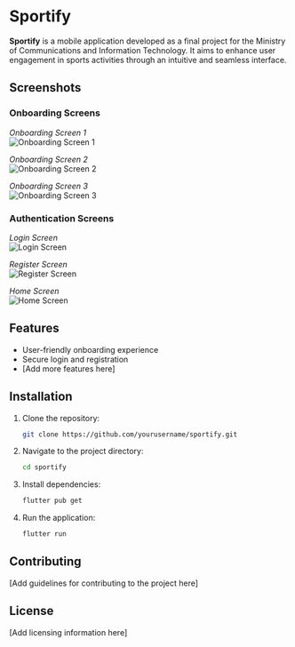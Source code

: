 
# Sportify

**Sportify** is a mobile application developed as a final project for the Ministry of Communications and Information Technology. It aims to enhance user engagement in sports activities through an intuitive and seamless interface.

## Screenshots

### Onboarding Screens
*Onboarding Screen 1*  
![Onboarding Screen 1](assets/images/onboarding1_screen.png)  

*Onboarding Screen 2*  
![Onboarding Screen 2](assets/images/onboarding2_screen.png)  

*Onboarding Screen 3*  
![Onboarding Screen 3](assets/images/onboarding3_screen.png)  

### Authentication Screens
*Login Screen*  
![Login Screen](assets/images/login.png)  

*Register Screen*  
![Register Screen](assets/images/register.png)  

*Home Screen*  
![Home Screen](assets/images/home.png)  

## Features

- User-friendly onboarding experience
- Secure login and registration
- [Add more features here]

## Installation

1. Clone the repository:
   ```bash
   git clone https://github.com/yourusername/sportify.git
   ```
2. Navigate to the project directory:
   ```bash
   cd sportify
   ```
3. Install dependencies:
   ```bash
   flutter pub get
   ```
4. Run the application:
   ```bash
   flutter run
   ```

## Contributing

[Add guidelines for contributing to the project here]

## License

[Add licensing information here]
